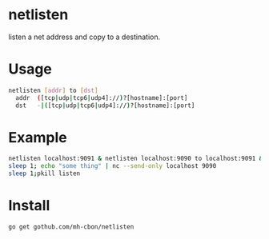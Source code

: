 # netlisten

listen a net address and copy to a destination.

# Usage

```sh
netlisten [addr] to [dst]
  addr  ([tcp|udp|tcp6|udp4]://)?[hostname]:[port]
  dst   -|([tcp|udp|tcp6|udp4]://)?[hostname]:[port]
```

# Example

```sh
netlisten localhost:9091 & netlisten localhost:9090 to localhost:9091 &
sleep 1; echo "some thing" | nc --send-only localhost 9090
sleep 1;pkill listen
```

# Install

```sh
go get gothub.com/mh-cbon/netlisten
```
